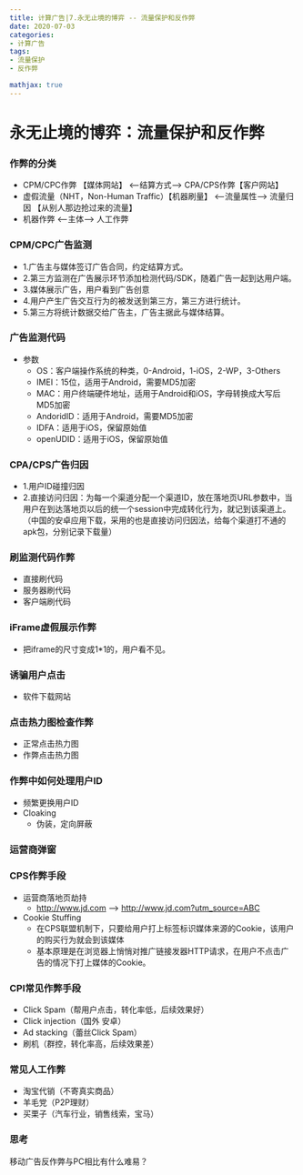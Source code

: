 ```yaml
---
title: 计算广告|7.永无止境的博弈 -- 流量保护和反作弊
date: 2020-07-03
categories:
- 计算广告
tags:
- 流量保护
- 反作弊

mathjax: true
---
```


# 永无止境的博弈：流量保护和反作弊

### 作弊的分类
* CPM/CPC作弊 【媒体网站】 <--结算方式--> CPA/CPS作弊【客户网站】
* 虚假流量（NHT，Non-Human Traffic）【机器刷量】 <--流量属性--> 流量归因 【从别人那边抢过来的流量】
* 机器作弊 <--主体--> 人工作弊

### CPM/CPC广告监测
* 1.广告主与媒体签订广告合同，约定结算方式。
* 2.第三方监测在广告展示环节添加检测代码/SDK，随着广告一起到达用户端。
* 3.媒体展示广告，用户看到广告创意
* 4.用户产生广告交互行为的被发送到第三方，第三方进行统计。
* 5.第三方将统计数据交给广告主，广告主据此与媒体结算。

### 广告监测代码
* 参数
  - OS：客户端操作系统的种类，0-Android，1-iOS，2-WP，3-Others
  - IMEI：15位，适用于Android，需要MD5加密
  - MAC：用户终端硬件地址，适用于Android和iOS，字母转换成大写后MD5加密
  - AndoridID：适用于Android，需要MD5加密
  - IDFA：适用于iOS，保留原始值
  - openUDID：适用于iOS，保留原始值

### CPA/CPS广告归因
* 1.用户ID碰撞归因
* 2.直接访问归因：为每一个渠道分配一个渠道ID，放在落地页URL参数中，当用户在到达落地页以后的统一个session中完成转化行为，就记到该渠道上。（中国的安卓应用下载，采用的也是直接访问归因法，给每个渠道打不通的apk包，分别记录下载量）

### 刷监测代码作弊
* 直接刷代码
* 服务器刷代码
* 客户端刷代码

### iFrame虚假展示作弊
* 把iframe的尺寸变成1*1的，用户看不见。

### 诱骗用户点击
* 软件下载网站

### 点击热力图检查作弊
* 正常点击热力图
* 作弊点击热力图

### 作弊中如何处理用户ID
* 频繁更换用户ID
* Cloaking
  - 伪装，定向屏蔽

### 运营商弹窗
### CPS作弊手段
* 运营商落地页劫持
  - http://www.jd.com --> http://www.jd.com?utm_source=ABC
* Cookie Stuffing
  - 在CPS联盟机制下，只要给用户打上标签标识媒体来源的Cookie，该用户的购买行为就会到该媒体
  - 基本原理是在浏览器上悄悄对推广链接发器HTTP请求，在用户不点击广告的情况下打上媒体的Cookie。

### CPI常见作弊手段
* Click Spam（帮用户点击，转化率低，后续效果好）
* Click injection（国外 安卓）
* Ad stacking（蕾丝Click Spam）
* 刷机（群控，转化率高，后续效果差）

### 常见人工作弊
* 淘宝代销（不寄真实商品）
* 羊毛党（P2P理财）
* 买栗子（汽车行业，销售线索，宝马）

### 思考
移动广告反作弊与PC相比有什么难易？